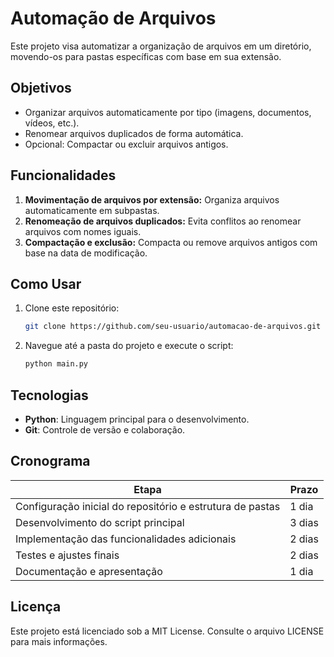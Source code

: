 # Automação de Arquivos

Este projeto visa automatizar a organização de arquivos em um diretório, movendo-os para pastas específicas com base em sua extensão.

## Objetivos

- Organizar arquivos automaticamente por tipo (imagens, documentos, vídeos, etc.).
- Renomear arquivos duplicados de forma automática.
- Opcional: Compactar ou excluir arquivos antigos.

## Funcionalidades

1. **Movimentação de arquivos por extensão:** Organiza arquivos automaticamente em subpastas.
2. **Renomeação de arquivos duplicados:** Evita conflitos ao renomear arquivos com nomes iguais.
3. **Compactação e exclusão:** Compacta ou remove arquivos antigos com base na data de modificação.

## Como Usar

1. Clone este repositório:
   ```bash
   git clone https://github.com/seu-usuario/automacao-de-arquivos.git
   ```
2. Navegue até a pasta do projeto e execute o script:
   ```bash
   python main.py
   ```

## Tecnologias

- **Python**: Linguagem principal para o desenvolvimento.
- **Git**: Controle de versão e colaboração.

## Cronograma

| Etapa              | Prazo      |
|--------------------|------------|
| Configuração inicial do repositório e estrutura de pastas | 1 dia |
| Desenvolvimento do script principal                       | 3 dias |
| Implementação das funcionalidades adicionais             | 2 dias |
| Testes e ajustes finais                                  | 2 dias |
| Documentação e apresentação                              | 1 dia |

## Licença

Este projeto está licenciado sob a MIT License. Consulte o arquivo LICENSE para mais informações.
